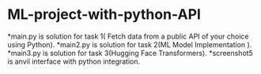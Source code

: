 # ML-project-with-python-API
*main.py is solution for task 1( Fetch data from a public API of your choice using Python).
*main2.py is solution for task 2(ML Model Implementation ).
*main3.py is solution for task 3(Hugging Face Transformers).
*screenshot5 is anvil interface with python integration.
